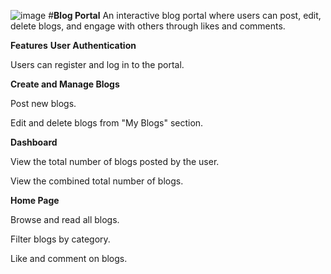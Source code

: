 ![image](https://github.com/user-attachments/assets/6e11e1a6-b0a3-4556-a139-d7c93c1214ad)
#**Blog Portal**
An interactive blog portal where users can post, edit, delete blogs, and engage with others through likes and comments.

**Features**
**User Authentication**

Users can register and log in to the portal.

**Create and Manage Blogs**

Post new blogs.

Edit and delete blogs from "My Blogs" section.

**Dashboard**

View the total number of blogs posted by the user.

View the combined total number of blogs.

**Home Page**

Browse and read all blogs.

Filter blogs by category.

Like and comment on blogs.
